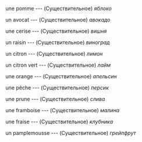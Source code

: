 une pomme --- (Существительное)
*яблоко*



un avocat --- (Существительное)
*авокадо*



une cerise --- (Существительное)
*вишня*



un raisin --- (Существительное)
*виноград*



un citron --- (Существительное)
*лимон*



un citron vert --- (Существительное)
*лайм*



une orange --- (Существительное)
*апельсин*



une pêche --- (Существительное)
*персик*



une prune --- (Существительное)
*слива*



une framboise --- (Существительное)
*малина*



une fraise --- (Существительное)
*клубника*



un pamplemousse --- (Существительное)
*грейпфрут*